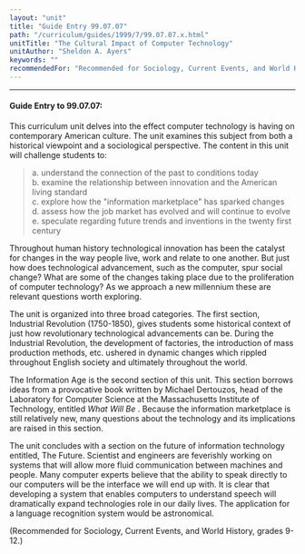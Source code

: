 ```yaml
---
layout: "unit"
title: "Guide Entry 99.07.07"
path: "/curriculum/guides/1999/7/99.07.07.x.html"
unitTitle: "The Cultural Impact of Computer Technology"
unitAuthor: "Sheldon A. Ayers"
keywords: ""
recommendedFor: "Recommended for Sociology, Current Events, and World History, grades 9-12."
---
```

<body>
<hr/>
<h4>
Guide Entry to 99.07.07:
</h4>
This curriculum unit delves into the effect computer technology is having on contemporary American culture.  The unit examines this subject from both a historical viewpoint and a sociological perspective.  The content in this unit will challenge students to:
<blockquote>
<dl>
<dt>
a.  understand the connection of the past to conditions today
<dt>
b.  examine the relationship between innovation and the American living standard
<dt>
c.  explore how the "information marketplace" has sparked changes
<dt>
d.  assess how the job market has evolved and will continue to evolve
<dt>
e.  speculate regarding future trends and inventions in the twenty first century
</dt>
</dt>
</dt>
</dt>
</dt>
</dl>
</blockquote>
Throughout human history technological innovation has been the catalyst for changes in the way people live, work and relate to one another.  But just how does technological advancement, such as the computer, spur social change?  What are some of the changes taking place due to the proliferation of computer technology?  As we approach a new millennium these are relevant questions worth exploring.
<p>
The unit is organized into three broad categories.  The first section, Industrial Revolution (1750-1850), gives students some historical context of just how revolutionary technological advancements can be.  During the Industrial Revolution, the development of factories, the introduction of mass production methods, etc. ushered in dynamic changes which rippled throughout English society and ultimately throughout the world.
</p>
<p>
The Information Age is the second section of this unit.  This section borrows ideas from a provocative book written by Michael Dertouzos, head of the Laboratory for Computer Science at the Massachusetts Institute of Technology, entitled
<i>
What Will Be
</i>
.  Because the information marketplace is still relatively new, many questions about the technology and its implications are raised in this section.
</p>
<p>
The unit concludes with a section on the future of information technology entitled, The Future.  Scientist and engineers are feverishly working on systems that will allow more fluid communication between machines and people.  Many computer experts believe that the ability to speak directly to our computers will be the interface we will end up with.  It is clear that developing a system that enables computers to understand speech will dramatically expand technologies role in our daily lives.  The application for a language recognition system would be astronomical.
</p>
<p>
(Recommended for Sociology, Current Events, and World History, grades 9-12.)
</p>
</body>